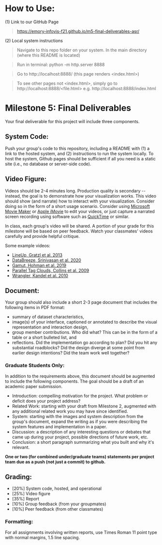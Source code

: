 # How to Use:

(1) Link to our GitHub Page

> https://emory-infovis-f21.github.io/m5-final-deliverables-asr/


(2) Local system instructions
> Navigate to this repo folder on your system. In the main directory (where this README is located)

> Run in terminal: python -m http.server 8888

> Go to http://localhost:8888/ (this page renders <index.html>)

> To see other pages not <index.html>, simply go to http://localhost:8888/<file.html>
> e.g. http://localhost:8888/index.html



# Milestone 5: Final Deliverables

Your final deliverable for this project will include three components.

## System Code: 
Push your group's code to this repository, including a README with (1) a link to the hosted system, and (2) instructions to run the system locally. To host the system, Github pages should be sufficient if all you need is a static site (i.e., no database or server-side code). 

## Video Figure: 
Videos should be 2-4 minutes long. Production quality is secondary -- instead, the goal is to demonstrate how your visualization works. This video should show (and narrate) how to interact with your visualization. Consider doing so in the form of a short usage scenario. Consider using <a href="https://www.microsoft.com/en-us/p/movie-maker-10-free/9mvfq4lmz6c9?activetab=pivot:overviewtab">Microsoft Movie Maker</a> or <a href="https://www.apple.com/imovie/">Apple iMovie</a> to edit your videos, or just capture a narrated screen recording using software such as <a href="https://support.apple.com/kb/DL837?locale=en_US">QuickTime</a> or similar. 

In class, each group's video will be shared. A portion of your grade for this milestone will be based on peer feedback. Watch your classmates' videos carefully and provide helpful critique. 

Some example videos: 
- [LineUp, Gratzl et al. 2013](https://www.youtube.com/watch?v=iFqCBI4T8ks)
- [DataBreeze, Srinivasan et al. 2020](https://drive.google.com/file/d/1qwfkYaCuUJk_21Hzbb2xKgwst2mGZSjO/view)
- [Gamut, Hohman et al. 2019](https://www.youtube.com/watch?v=R-amW_yNX6I)
- [Parallel Tag Clouds, Collins et al. 2009](https://www.youtube.com/watch?v=rL3Ga6xBgLw)
- [Wrangler, Kandel et al. 2010](https://vimeo.com/19185801)

## Document:
Your group should also include a short 2-3 page document that includes the following items in PDF format: 
- summary of dataset characteristics, 
- image(s) of your interface, captioned or annotated to describe the visual representation and interaction design,
- group member contributions. Who did what? This can be in the form of a table or a short bulleted list, and
- reflections. Did the implementation go according to plan? Did you hit any substantial roadblocks? Did the design diverge at some point from earlier design intentions? Did the team work well together?

### Graduate Students Only: 
In addition to the requirements above, this document should be augmented to include the following components. The goal should be a draft of an academic paper submission. 
- Introduction: compelling motivation for the project. What problem or deficit does your project address?
- Related Work: starting with your draft from Milestone 2, augmented with any additional related work you may have since identified. 
- System: starting with the images and system description from the group's document, expand the writing as if you were describing the system features and implementation in a paper.
- Discussion: a description of any interesting questions or debates that came up during your project, possible directions of future work, etc. 
- Conclusion: a short paragraph summarizing what you built and why it's relevant. 

**One or two (for combined under/graduate teams) statements per project team due as a push (not just a commit) to github.**

## Grading: 
- [20%] System code, hosted, and operational
- [25%] Video figure
- [35%] Report
- [10%] Group feedback (from your groupmates)
- [10%] Peer feedback (from other classmates)

### Formatting: 
For all assignments involving written reports, use Times Roman 11 point type with normal margins, 1.5 line spacing. 
